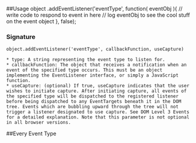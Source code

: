 ##Usage
    object
      .addEventListener('eventType', function( eventObj ){
        // write code to respond to event in here
        // log eventObj to see the cool stuff on the event object
      }, false);
### Signature
    object.addEventListener('eventType', callbackFunction, useCapture)

    * type: A string representing the event type to listen for.
    * callbackFunction: The object that receives a notification when an event of the specified type occurs. This must be an object implementing the EventListener interface, or simply a JavaScript function.
    * useCapture: (optional) If true, useCapture indicates that the user wishes to initiate capture. After initiating capture, all events of the specified type will be dispatched to the registered listener before being dispatched to any EventTargets beneath it in the DOM tree. Events which are bubbling upward through the tree will not trigger a listener designated to use capture. See DOM Level 3 Events for a detailed explanation. Note that this parameter is not optional in all browser versions.

##Every Event Type